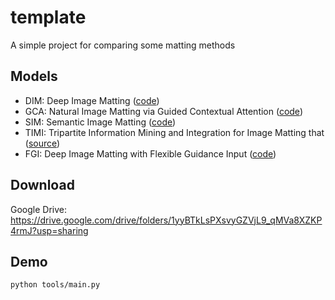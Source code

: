 # template
A simple project for comparing some matting methods

## Models

- DIM: Deep Image Matting ([code](https://github.com/huochaitiantang/pytorch-deep-image-matting.git))
- GCA: Natural Image Matting via Guided Contextual Attention ([code](https://github.com/Yaoyi-Li/GCA-Matting.git))
- SIM: Semantic Image Matting ([code](https://github.com/nowsyn/SIM.git))
- TIMI: Tripartite Information Mining and Integration for Image Matting that ([source](https://github.com/kelisiya/TIMI-Net.git))
- FGI: Deep Image Matting with Flexible Guidance Input ([code](https://github.com/Charch-630/FGI-Matting.git))

## Download
Google Drive: https://drive.google.com/drive/folders/1yyBTkLsPXsvyGZVjL9_qMVa8XZKP4rmJ?usp=sharing

## Demo
``` python tools/main.py ```